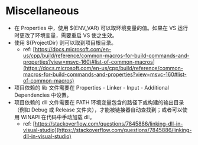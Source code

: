 # Miscellaneous

* 在 Properties 中，使用 $\(ENV\_VAR\) 可以取环境变量的值。如果在 VS 运行时更改了环境变量，需要重启 VS 使之生效。
* 使用 ${ProjectDir} 则可以取到项目根目录。
  * ref: [https://docs.microsoft.com/en-us/cpp/build/reference/common-macros-for-build-commands-and-properties?view=msvc-160\#list-of-common-macros](https://docs.microsoft.com/en-us/cpp/build/reference/common-macros-for-build-commands-and-properties?view=msvc-160#list-of-common-macros)
* 项目依赖的 lib 文件需要在 Properties - Linker - Input - Additional Dependencies 中设置。
* 项目依赖的 dll 文件需要在 PATH 环境变量包含的路径下或构建的输出目录（例如 Debug 或 Release 文件夹），才能被链接器自动查找到；或者可以使用 WINAPI 在代码中手动加载 dll。
  * ref: [https://stackoverflow.com/questions/7845886/linking-dll-in-visual-studio](https://stackoverflow.com/questions/7845886/linking-dll-in-visual-studio)

